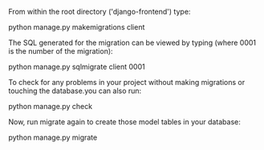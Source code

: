 From within the root directory ('django-frontend') type:

python manage.py makemigrations client

The SQL generated for the migration can be viewed by typing (where 0001 is the number of the migration):

python manage.py sqlmigrate client 0001

To check for any problems in your project without making migrations or touching the database.you can also run:

python manage.py check

Now, run migrate again to create those model tables in your database:

python manage.py migrate